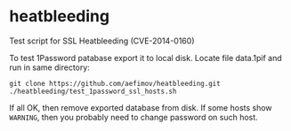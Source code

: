 heatbleeding
============

Test script for SSL Heatbleeding (CVE-2014-0160)

To test 1Password patabase export it to local disk. Locate file data.1pif and run in same directory:
```
git clone https://github.com/aefimov/heatbleeding.git
./heatbleeding/test_1password_ssl_hosts.sh
```

If all OK, then remove exported database from disk. If some hosts show `WARNING`, then you probably need to change password on such host.
